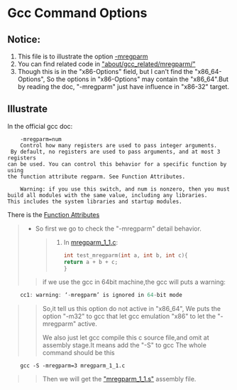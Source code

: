 # Gcc Command Options

## Notice:

1. This file is to illustrate the option [-mregparm](https://gcc.gnu.org/onlinedocs/gcc/x86-Options.html#x86-Options)
2. You can find related code in ["about/gcc\_related/mregparm/"](https://github.com/NightfallDM/mess/tree/main/about/gcc_related/Command_Options)
3. Though this is in the "x86-Options" field, but I can't find the "x86\_64-Options", So the options in "x86-Options" may contain the "x86\_64".But by reading the doc, "-mregparm" just have influence in "x86-32" target.

## Illustrate

In the official gcc doc:

```text
    -mregparm=num
    Control how many registers are used to pass integer arguments.
 By default, no registers are used to pass arguments, and at most 3 registers 
can be used. You can control this behavior for a specific function by using 
the function attribute regparm. See Function Attributes.

    Warning: if you use this switch, and num is nonzero, then you must 
build all modules with the same value, including any libraries. 
This includes the system libraries and startup modules.
```

There is the [Function Attributes](https://gcc.gnu.org/onlinedocs/gcc/x86-Function-Attributes.html#x86-Function)

> * So first we go to check the "-mregparm" detail behavior.
>
>   > 1. In [mregparm\_1\_1.c](https://github.com/NightfallDM/mess/blob/main/about/gcc_related/Command_Options/mregparm_1_1.c):
>   >
>   >    ```c
>   >    int test_mregparm(int a, int b, int c){
>   >    return a + b + c;
>   >    }
>   >    ```
>
> > if we use the gcc in 64bit machine,the gcc will puts a warning:

```c
    cc1: warning: ‘-mregparm’ is ignored in 64-bit mode
```

> > So,it tell us this option do not active in "x86\_64", We puts the option "-m32" to gcc that let gcc emulation "x86" to let the "-mregparm" active.
> >
> > We also just let gcc compile this c source file,and omit at assembly stage.It means add the "-S" to gcc The whole command should be this

```text
    gcc -S -mregparm=3 mregparm_1_1.c
```

> > Then we will get the ["mregparm\_1\_1.s"](https://github.com/NightfallDM/mess/blob/main/about/gcc_related/Command_Options/mregparm_1_1.s) assembly file.

